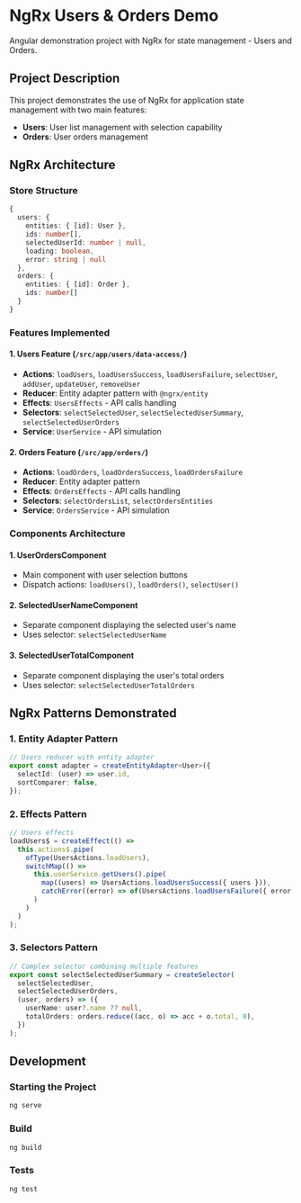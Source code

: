 # NgRx Users & Orders Demo

Angular demonstration project with NgRx for state management - Users and Orders.

## Project Description

This project demonstrates the use of NgRx for application state management with two main features:

- **Users**: User list management with selection capability
- **Orders**: User orders management

## NgRx Architecture

### Store Structure

```typescript
{
  users: {
    entities: { [id]: User },
    ids: number[],
    selectedUserId: number | null,
    loading: boolean,
    error: string | null
  },
  orders: {
    entities: { [id]: Order },
    ids: number[]
  }
}
```

### Features Implemented

#### 1. Users Feature (`/src/app/users/data-access/`)

- **Actions**: `loadUsers`, `loadUsersSuccess`, `loadUsersFailure`, `selectUser`, `addUser`, `updateUser`, `removeUser`
- **Reducer**: Entity adapter pattern with `@ngrx/entity`
- **Effects**: `UsersEffects` - API calls handling
- **Selectors**: `selectSelectedUser`, `selectSelectedUserSummary`, `selectSelectedUserOrders`
- **Service**: `UserService` - API simulation

#### 2. Orders Feature (`/src/app/orders/`)

- **Actions**: `loadOrders`, `loadOrdersSuccess`, `loadOrdersFailure`
- **Reducer**: Entity adapter pattern
- **Effects**: `OrdersEffects` - API calls handling
- **Selectors**: `selectOrdersList`, `selectOrdersEntities`
- **Service**: `OrdersService` - API simulation

### Components Architecture

#### 1. UserOrdersComponent

- Main component with user selection buttons
- Dispatch actions: `loadUsers()`, `loadOrders()`, `selectUser()`

#### 2. SelectedUserNameComponent

- Separate component displaying the selected user's name
- Uses selector: `selectSelectedUserName`

#### 3. SelectedUserTotalComponent

- Separate component displaying the user's total orders
- Uses selector: `selectSelectedUserTotalOrders`

## NgRx Patterns Demonstrated

### 1. Entity Adapter Pattern

```typescript
// Users reducer with entity adapter
export const adapter = createEntityAdapter<User>({
  selectId: (user) => user.id,
  sortComparer: false,
});
```

### 2. Effects Pattern

```typescript
// Users effects
loadUsers$ = createEffect(() =>
  this.actions$.pipe(
    ofType(UsersActions.loadUsers),
    switchMap(() =>
      this.userService.getUsers().pipe(
        map((users) => UsersActions.loadUsersSuccess({ users })),
        catchError((error) => of(UsersActions.loadUsersFailure({ error })))
      )
    )
  )
);
```

### 3. Selectors Pattern

```typescript
// Complex selector combining multiple features
export const selectSelectedUserSummary = createSelector(
  selectSelectedUser,
  selectSelectedUserOrders,
  (user, orders) => ({
    userName: user?.name ?? null,
    totalOrders: orders.reduce((acc, o) => acc + o.total, 0),
  })
);
```


## Development

### Starting the Project

```bash
ng serve
```

### Build

```bash
ng build
```

### Tests

```bash
ng test
```

